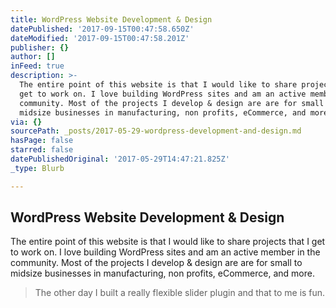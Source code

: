 ```yaml
---
title: WordPress Website Development & Design
datePublished: '2017-09-15T00:47:58.650Z'
dateModified: '2017-09-15T00:47:58.201Z'
publisher: {}
author: []
inFeed: true
description: >-
  The entire point of this website is that I would like to share projects that I
  get to work on. I love building WordPress sites and am an active member in the
  community. Most of the projects I develop & design are are for small to
  midsize businesses in manufacturing, non profits, eCommerce, and more.
via: {}
sourcePath: _posts/2017-05-29-wordpress-development-and-design.md
hasPage: false
starred: false
datePublishedOriginal: '2017-05-29T14:47:21.825Z'
_type: Blurb

---
```

## WordPress Website Development & Design

The entire point of this website is that I would like to share projects that I get to work on. I love building WordPress sites and am an active member in the community. Most of the projects I develop & design are are for small to midsize businesses in manufacturing, non profits, eCommerce, and more.

> The other day I built a really flexible slider plugin and that to me is fun.